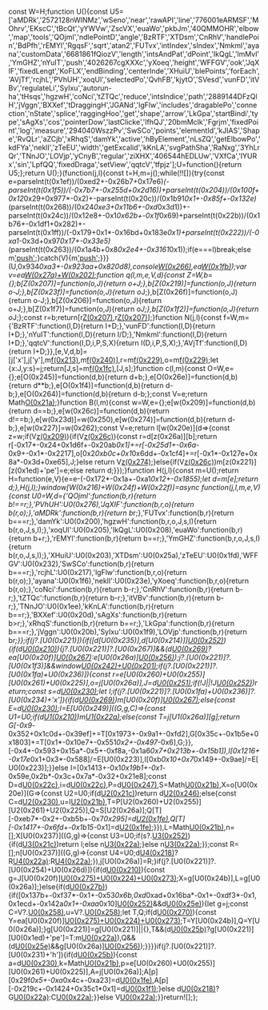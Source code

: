 const W=H;function U(){const U5=['aMDRk','2572128nWINMz','wSeno','near','rawAPI','line','776001eARMSF','MOhrv','EKscC','tBcQt','yYWVw','ZscVX','euaWo','pkbJm','40QMMOHR','elbow','map','tools','QOjml','ndlePointD','angle','BzRTF','XTDsm','CnRhV','handlePoin','BdPfh','rEMYl','RgqsF','sqrt','atan2','FUTvx','intIndex','sIndex','Nmkml','ayana','customData','6681861fQiozV','length','intsAndPat','dPoint','IkQgL','lmMvl','YmGHZ','nYuIT','push','4026267cgXXXc','yXoeq','height','WFFGV','ook','JqXIF','fixedLengt','KoFLX','endBinding','centerInde','XHuiU','blePoints','forEach','AVjTf','rcjhL','PVhUH','xoqUl','selectedPo','QvhFB','kjytO','SVesd','vunFD','itVBv','regulateLi','SyIxu','autorun-ha','tHsqs','hgzwH','coNci','tZTQc','reduce','intsIndice','path','2889144DFzQlH','jVggn','BXXef','tDraggingH','JGANd','lgFlw','includes','dragablePo','connection','nState','splice','raggingHoo','get','shape','arrow','LkGpa','startBindi','type','sAgXs','cos','pointerDow','lastClicke','lfhQJ','20bmMclk','Fgrjm','fixedPoint','log','measure','294040WszzPv','SwSCo','points','elementId','kJIAS','Shape','RvQLr','aZCjb','xRhqS','damYk','active','hByElement','nLsZQ','getElbowPo','kdFYa','neklI','zTeEU','width','getExcalid','kKnLA','svgPathSha','RaNxg','3YhLrQr','TNnJO','LOVjp','yCnyB','regular','ziXHX','406544hEDLUw','VXfCa','IYURx','sin','LpfQQ','fixedDraga','setView','qqtcV','tfpjz'];U=function(){return U5;};return U();}(function(j,l){const t=H,m=j();while(!![]){try{const e=parseInt(t(0x1ef))/(0xed2+-0x26b7+0x17e6)*(-parseInt(t(0x1f5))/(-0x7b7+-0x255d+0x2d16))+parseInt(t(0x204))/(0x100f+0x12*0x29+0x977*-0x2)+-parseInt(t(0x20c))/(0x1b91*0x1+-0x85f+-0x132e)*(parseInt(t(0x268))/(0x24*0xe3+0x11b6+-0xd*0x3d1))+-parseInt(t(0x24c))/(0x12e8+-0x1*0x62b+-0x1f*0x69)+parseInt(t(0x22b))/(0x1b76+-0x1df1+0x282)+-parseInt(t(0x1ff))/(-0x179+0x1*-0x16bd+0x183e*0x1)+parseInt(t(0x222))/(-0xa1*-0x3d+0x97*0x17+-0x33e5)*(parseInt(t(0x263))/(0x1a4b+0x8*0x2e4+-0x3161*0x1));if(e===l)break;else m['push'](m['shift']());}catch(V){m['push'](m['shift']());}}}(U,0x934*0xa3+-0x923aa+0x820d8),console[W(0x266)](W(0x244)+W(0x211)+W(0x257)+'k'),ea[W(0x1fb)](W(0x272)));var v=ea[W(0x27a)+W(0x202)]();function q(l,m,e,V,d){const Z=W,b={};b[Z(0x207)]=function(o,J){return o+J;},b[Z(0x219)]=function(o,J){return o-J;},b[Z(0x23f)]=function(o,J){return o*J;},b[Z(0x26f)]=function(o,J){return o-J;},b[Z(0x206)]=function(o,J){return o+J;},b[Z(0x1f7)]=function(o,J){return o*J;},b[Z(0x1f2)]=function(o,J){return o*J;};const r=b;return[r[Z(0x207)](r[Z(0x219)](r[Z(0x23f)](r[Z(0x219)](l,e),Math[Z(0x25f)](d)),r[Z(0x23f)](r[Z(0x26f)](m,V),Math[Z(0x1f8)](d))),e),r[Z(0x207)](r[Z(0x206)](r[Z(0x1f7)](r[Z(0x219)](l,e),Math[Z(0x1f8)](d)),r[Z(0x1f2)](r[Z(0x26f)](m,V),Math[Z(0x25f)](d))),V)];}function N(j,l){const f=W,m={'BzRTF':function(I,D){return I+D;},'vunFD':function(I,D){return I+D;},'nYuIT':function(I,D){return I/D;},'Nmkml':function(I,D){return I+D;},'qqtcV':function(I,D,i,P,S,X){return I(D,i,P,S,X);},'AVjTf':function(I,D){return I+D;}},[e,V,d,b]=[j['x'],j['y'],m[f(0x213)](j['x'],j[f(0x279)]),m[f(0x240)](j['y'],j[f(0x22d)])],r=m[f(0x229)](m[f(0x21f)](e,d),0x3fd*0x4+0x5*0x3f6+0x1a*-0x160),o=m[f(0x229)](m[f(0x21f)](V,b),0x1c6e+-0x869*-0x4+-0x3e10);let {x:J,y:s}=j;return[J,s]=m[f(0x1fc)](q,m[f(0x240)](J,l[0x2460+0x159*0xb+0x3*-0x1111]),m[f(0x238)](s,l[-0x1*0x24e5+-0x1d44+-0x422a*-0x1]),r,o,j[f(0x212)]),[J,s];}function c(l,m){const O=W,e={};e[O(0x245)]=function(d,b){return d+b;},e[O(0x26e)]=function(d,b){return d**b;},e[O(0x1f4)]=function(d,b){return d-b;},e[O(0x264)]=function(d,b){return d-b;};const V=e;return Math[O(0x21a)](V[O(0x245)](V[O(0x26e)](V[O(0x1f4)](l[-0xcb4+-0x20ed*-0x1+-0x1439],m[-0xe45*0x1+-0x5*0xf1+0x12fa]),-0x2403+0x1fa2+0x463),V[O(0x26e)](V[O(0x264)](l[-0x793+0x303+-0x1*-0x491],m[-0x626+0x52*-0x77+-0x7*-0x653]),-0x1*-0x1002+-0x2492*0x1+-0xa49*-0x2)));}function B(l,m){const w=W,e={};e[w(0x209)]=function(d,b){return d==b;},e[w(0x26c)]=function(d,b){return d!==b;},e[w(0x23d)]=w(0x250),e[w(0x274)]=function(d,b){return d-b;},e[w(0x227)]=w(0x262);const V=e;return l[w(0x20e)](d=>{const z=w;if(V[z(0x209)](d,-(0x2359+0x22c1+-0x4619))){if(V[z(0x26c)](V[z(0x23d)],V[z(0x23d)])){const r=d[z(0x26a)][b];return r[-0x17*-0x24+0x1d6f+-0x20ab*0x1]+=r[-0x25d1+-0x6a*-0x9+-0x1*-0x2217],o[0x2*0xb0c+0x1*0x6dd+-0x1cf4]+=r[-0x1*-0x127e+0x8a*-0x3d+0xe65],J;}else return V[z(0x274)](m[z(0x223)],-0x9*0x32+0xd*0xf1+-0x3*0x37e);}else{if(V[z(0x26c)](V[z(0x227)],V[z(0x227)]))m[z(0x221)][z(0x1ed)+'pe']=e;else return d;}});}function H(j,l){const m=U();return H=function(e,V){e=e-(-0x172*-0x1a+-0xa1*0x12+-0x1855);let d=m[e];return d;},H(j,l);}window[W(0x216)+W(0x24f)+W(0x22f)]=async function(j,l,m,e,V){const U0=W,d={'QOjml':function(b,r){return b!==r;},'PVhUH':U0(0x276),'JqXIF':function(b,r,o){return b(r,o);},'aMDRk':function(b,r){return b*r;},'FUTvx':function(b,r){return b===r;},'damYk':U0(0x200),'hgzwH':function(b,r,o,J,s,I){return b(r,o,J,s,I);},'xoqUl':U0(0x205),'IkQgL':U0(0x208),'euaWo':function(b,r){return b+r;},'rEMYl':function(b,r){return b==r;},'YmGHZ':function(b,r,o,J,s,I){return b(r,o,J,s,I);},'XHuiU':U0(0x203),'XTDsm':U0(0x25a),'zTeEU':U0(0x1fd),'WFFGV':U0(0x232),'SwSCo':function(b,r){return b===r;},'rcjhL':U0(0x217),'lgFlw':function(b,r,o){return b(r,o);},'ayana':U0(0x1f6),'neklI':U0(0x23e),'yXoeq':function(b,r,o){return b(r,o);},'coNci':function(b,r){return b-r;},'CnRhV':function(b,r){return b-r;},'tZTQc':function(b,r){return b-r;},'itVBv':function(b,r){return b-r;},'TNnJO':U0(0x1ee),'kKnLA':function(b,r){return b==r;},'BXXef':U0(0x20d),'sAgXs':function(b,r){return b>r;},'xRhqS':function(b,r){return b==r;},'LkGpa':function(b,r){return b===r;},'jVggn':U0(0x20b),'SyIxu':U0(0x1f9),'LOVjp':function(b,r){return b*r;}};if(j?.[U0(0x221)]){if([d[U0(0x235)],d[U0(0x214)]][U0(0x252)](j[U0(0x25d)])){if(d[U0(0x210)](d[U0(0x278)],d[U0(0x22e)])){j?.[U0(0x221)]?.[U0(0x267)]&&(d[U0(0x269)](d[U0(0x239)],d[U0(0x239)])?ea[U0(0x20f)][U0(0x267)]([j]):e[U0(0x26a)][U0(0x256)](-0x2694+0x41*-0x2f+0x3284,V[U0(0x223)],...d));j?.[U0(0x221)]?.[U0(0x1f3)]&&window[U0(0x242)+U0(0x201)](j);if(j?.[U0(0x221)]?.[U0(0x1fa)+U0(0x236)]){const r=e[U0(0x260)+U0(0x255)][U0(0x261)+U0(0x225)],o=j[U0(0x26a)],J=d[U0(0x251)](B,j?.[U0(0x221)]?.[U0(0x1fa)+U0(0x236)]?.[U0(0x253)+U0(0x21d)],o);if(!J||!J[U0(0x252)](r))return;const s=d[U0(0x230)](B,j?.[U0(0x221)]?.[U0(0x1fa)+U0(0x236)]?.[U0(0x265)+U0(0x21e)],o);let I;if(j?.[U0(0x221)]?.[U0(0x1fa)+U0(0x236)]?.[U0(0x234)+'x']){if(d[U0(0x269)](d[U0(0x220)],d[U0(0x277)]))m[U0(0x20f)][U0(0x267)]([e]);else{const E=d[U0(0x230)](B,j?.[U0(0x221)]?.[U0(0x1fa)+U0(0x236)]?.[U0(0x234)+'x'],o);I=E[U0(0x249)]((G,g,C)=>{const U1=U0;if(d[U1(0x210)](d[U1(0x23a)],d[U1(0x23a)]))m[U1(0x22a)](e);else{const T=j[U1(0x26a)][g];return G[-0x9*-0x352+0x1c0d+-0x39ef]+=T[0x1973+-0x9a1+-0xfd2],G[0x35c+-0x1b5e+0x1803]+=T[0x1*-0x10e7+-0x551*0x2+-0x497*-0x6],G;}},[-0x4*-0x593+0x15a*-0x5+-0xf8a,-0x1a6*0x7+0x213b+-0x15b1]),I[0x1216+-0x17e*0x1+0x3*-0x588]/=E[U0(0x223)],I[0xb*0x10+0x7*0x149+-0x9ae]/=E[U0(0x223)];}}else I=[0x1413+-0x1*0x19b1+-0x1*-0x59e,0x2b*-0x3c+0x7a*-0x32+0x21e8];const D=d[U0(0x22c)](c,m,I),i=d[U0(0x22c)](c,l,I),P=d[U0(0x247)](i,D),S=Math[U0(0x21b)](d[U0(0x247)](m[-0x2e3+-0x1*-0x259a+-0x6*0x5c9],I[0x1e28+-0x44f*-0x1+-0x2276]),d[U0(0x215)](m[-0x6ad+-0x1*-0x14cf+-0x43*0x36],I[-0x1*0x1663+-0x2036+-0x3*-0x1233])),X=o[U0(0x20e)](G=>{const U2=U0;if(d[U2(0x21c)](d[U2(0x271)],d[U2(0x271)]))return d[U2(0x246)](q,G[-0x176+-0xb3*0x1+0x229],G[-0x17d5+-0x1714+-0xa*-0x4b1],I[-0x4*0x6c7+0x111e*0x2+0x30*-0x26],I[-0x1fc2+-0x26f3+0x46b6],-S);else{const C=d[U2(0x230)](J,s,[-0x26ae+0x18eb+0xdc3,-0x2*0x4da+-0x178*0x1+-0x2cb*-0x4]),u=I[U2(0x21b)](D[0x11*-0x73+0x91e*0x1+0x7*-0x36],i[-0xc*-0x48+-0x4fc+0x19c]),T=P[U2(0x260)+U2(0x255)][U2(0x261)+U2(0x225)],Q=S[U2(0x26a)];Q[T][-0xeb7*-0x2+-0xb5b+-0x7*0x295]=d[U2(0x1fe)](C,X[U2(0x25f)](u)),Q[T][-0x1417+-0x6fd+-0x1b15*-0x1]=d[U2(0x1fe)](C,L[U2(0x1f8)](u));}}),L=Math[U0(0x21b)](d[U0(0x248)](l[0x40*-0x16+0x3d*0x4d+0x1*-0xcd8],I[0x44*0x77+-0x1587+-0xa14]),d[U0(0x241)](l[-0xc5f*0x1+-0x1afd+0x275c],I[-0x1fc0+-0x59*0x33+-0xef*-0x35])),n=[];X[U0(0x237)]((G,g)=>{const U3=U0;if(s?.[U3(0x252)](g)){if(d[U3(0x21c)](d[U3(0x23b)],d[U3(0x226)]))return l;else n[U3(0x22a)](G);}else n[U3(0x22a)]([d[U3(0x20a)](G[0x14*-0x12a+0x1*0x2533+-0xdeb*0x1],P),G[0x2*-0xe5+0xc89+-0x1*0xabe]]);});const R=[];n[U0(0x237)]((G,g)=>{const U4=U0;d[U4(0x218)](g,r)?R[U4(0x22a)](l):R[U4(0x22a)](d[U4(0x228)](q,G[-0x1249+-0xe26+0x206f],G[0x223c+0x50*-0x5a+-0x209*0x3],I[-0x2*0xd91+-0x1526+0x3048],I[0x7b*0x13+-0x816+-0x10a],L));}),j[U0(0x26a)]=R;}if(j?.[U0(0x221)]?.[U0(0x254)+U0(0x26d)]){if(d[U0(0x210)](d[U0(0x1f0)],d[U0(0x1f0)])){const g=J[U0(0x20f)][U0(0x275)+U0(0x224)+U0(0x273)](s,I,D,[-0x1*0x26fc+0xef9*0x2+-0x1*-0x90b,-0x10b7*0x2+-0x1ce2+-0x6*-0xa63][U0(0x252)](i[U0(0x23c)+U0(0x24a)+'s'][-0x14*0x2e+-0x1*0x4b1+0x7*0x12f])?P:null,S[U0(0x23c)+U0(0x24a)+'s'][-0x59c+-0x1789+-0x9b7*-0x3]);X=g[U0(0x24b)],L=g[U0(0x26a)];}else{if(d[U0(0x27b)](j[U0(0x221)][U0(0x254)+U0(0x26d)][U0(0x259)],d[U0(0x24e)])){if([0x137b+-0xf37*-0x1+-0x53*0x6b,0xd*0xad+0x16ba*-0x1+-0xdf3*-0x1,0x1ecd+-0x142a*0x1+-0xaa*0x10][U0(0x252)](e[U0(0x23c)+U0(0x24a)+'s'][0x18c2+-0x237c+0xaba])&&d[U0(0x25e)](j?.[U0(0x26a)]?.[U0(0x223)],-0x1fb7+0x1251*-0x1+-0x15*-0x262)){let g=j;const C=V?.[U0(0x258)](g?.[U0(0x25c)+'ng']?.[U0(0x26b)]),u=V?.[U0(0x258)](g?.[U0(0x233)]?.[U0(0x26b)]);let T,Q;if(d[U0(0x270)](g[U0(0x221)][U0(0x254)+U0(0x26d)][U0(0x259)],d[U0(0x24e)])){const Y=ea[U0(0x20f)][U0(0x275)+U0(0x224)+U0(0x273)](g,C,u,[0x19fc*0x1+0x1c6a+-0x5*0xae1,-0x12e*-0x19+0x1*-0xcc7+-0x10b5][U0(0x252)](e[U0(0x23c)+U0(0x24a)+'s'][-0x82+-0x6*0x5e+-0x15b*-0x2])?l:null,e[U0(0x23c)+U0(0x24a)+'s'][-0x261f+0x17a1+0xe7e]);T=Y[U0(0x24b)],Q=Y[U0(0x26a)];}g[U0(0x221)]=g[U0(0x221)]||{},T&&(d[U0(0x25b)](d[U0(0x24d)],d[U0(0x24d)])?g[U0(0x221)][U0(0x1ed)+'pe']=T:m[U0(0x22a)](e)),Q&&(d[U0(0x25e)](Q[U0(0x223)],-0x1801*-0x1+0x16d7+-0x2ed8)&&g[U0(0x26a)][U0(0x256)](0x19*0x133+0xf6d*0x1+-0x2d67,Q[U0(0x223)],...Q));}}}}if(j?.[U0(0x221)]?.[U0(0x231)+'h']){if(d[U0(0x25b)](d[U0(0x243)],d[U0(0x243)])){const a=d[U0(0x230)](c,m,[0x229f*0x1+-0x10a6+-0x11f9,0x2037+-0x1*-0x10a5+-0xd4*0x3b]),k=Math[U0(0x21b)](l[0x12d9*-0x2+0x2c9+-0xda*-0x29],l[0x125*0x3+-0x664*-0x2+-0x1037*0x1]),p=e[U0(0x260)+U0(0x255)][U0(0x261)+U0(0x225)],A=j[U0(0x26a)];A[p][0x29f*0x5+-0xa*0x4c+-0xa23]=d[U0(0x1fe)](a,Math[U0(0x25f)](k)),A[p][-0x219c+-0x1424+0x35c1*0x1]=d[U0(0x1f1)](a,Math[U0(0x1f8)](k));}else d[U0(0x218)](I,D)?G[U0(0x22a)](g):C[U0(0x22a)](d[U0(0x228)](u,T[-0x2*-0xf75+0x6a*0x5e+0x1*-0x45d6],Q[0x536*-0x1+0x17b3+0x16c*-0xd],Y[-0x1685+0xc*0x58+0x1*0x1265],h[-0x1269+-0x1ed6+0x40*0xc5],a));}}else V[U0(0x22a)]([d[U0(0x20a)](d[0x1077+0xe74+0x5*-0x62f],b),r[-0x63b*0x5+0xf02+0x1026]]);}}return![];};